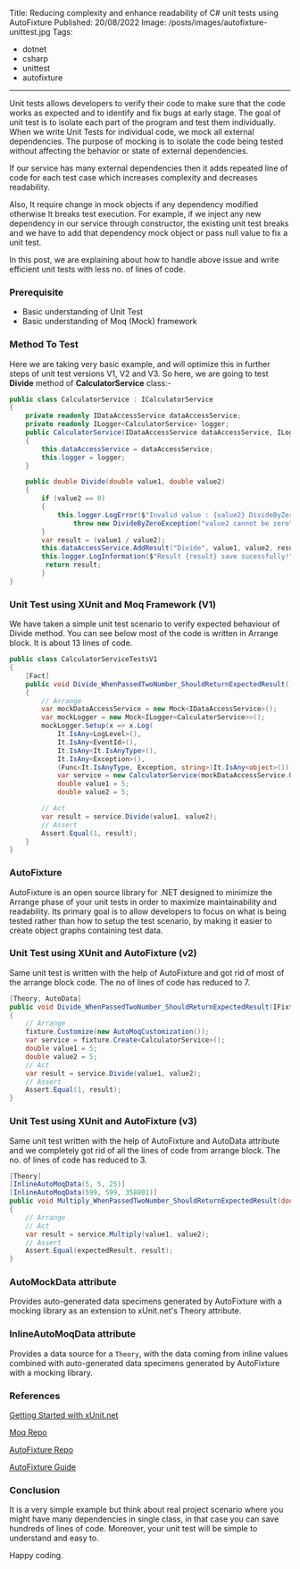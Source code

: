 Title: Reducing complexity and enhance readability of  C# unit tests using AutoFixture
Published: 20/08/2022
Image: /posts/images/autofixture-unittest.jpg
Tags:
  - dotnet
  - csharp
  - unittest
  - autofixture
---

Unit tests allows developers to verify their code to make sure that the code works as expected and to identify and fix bugs at early stage. The goal of unit test is to isolate each part of the program and test them individually. When we write Unit Tests for individual code, we mock all external dependencies. The purpose of mocking is to isolate the code being tested without affecting the behavior or state of external dependencies.

If our service has many external dependencies then it adds repeated line of code for each test case which increases complexity and decreases readability. 

Also, It require change in mock objects if any dependency modified otherwise It breaks test execution. For example, if we inject any new dependency in our service through constructor, the existing unit test breaks and we have to add that dependency mock object or pass null value to fix a unit test.

In this post, we are explaining about how to handle above issue and write efficient unit tests with less no. of lines of code.


### Prerequisite
- Basic understanding of Unit Test
- Basic understanding of Moq (Mock) framework

### Method To Test
Here we are taking very basic example, and will optimize this in further steps of unit test versions V1, V2 and V3. So here, we are going to test **Divide** method of **CalculatorService** class:-

```cs
public class CalculatorService : ICalculatorService
{
    private readonly IDataAccessService dataAccessService;
    private readonly ILogger<CalculatorService> logger;
    public CalculatorService(IDataAccessService dataAccessService, ILogger<CalculatorService> logger)
    {
        this.dataAccessService = dataAccessService;
        this.logger = logger;
    }

    public double Divide(double value1, double value2)
    {
        if (value2 == 0)
        {
            this.logger.LogError($"Invalid value : {value2} DivideByZeroException");
                throw new DivideByZeroException("value2 cannot be zero");
        }
        var result = (value1 / value2);
        this.dataAccessService.AddResult("Divide", value1, value2, result);
        this.logger.LogInformation($"Result {result} save sucessfully!");
         return result;
        }
}
```
### Unit Test using XUnit and Moq Framework (V1)
We have taken a simple unit test scenario to verify expected behaviour of Divide method. You can see below most of the code is written in Arrange block. It is about 13 lines of code.

```cs
public class CalculatorServiceTestsV1
{
    [Fact]
    public void Divide_WhenPassedTwoNumber_ShouldReturnExpectedResult()
    {
        // Arrange
        var mockDataAccessService = new Mock<IDataAccessService>();
        var mockLogger = new Mock<ILogger<CalculatorService>>();
        mockLogger.Setup(x => x.Log(
            It.IsAny<LogLevel>(),
            It.IsAny<EventId>(),
            It.IsAny<It.IsAnyType>(),
            It.IsAny<Exception>(),
            (Func<It.IsAnyType, Exception, string>)It.IsAny<object>()));
            var service = new CalculatorService(mockDataAccessService.Object, mockLogger.Object);
            double value1 = 5;
            double value2 = 5;

        // Act
        var result = service.Divide(value1, value2);
        // Assert
        Assert.Equal(1, result);
    }
}
```

### AutoFixture
AutoFixture is an open source library for .NET designed to minimize the Arrange phase of your unit tests in order to maximize maintainability and readability. Its primary goal is to allow developers to focus on what is being tested rather than how to setup the test scenario, by making it easier to create object graphs containing test data.

### Unit Test using XUnit and AutoFixture (v2)
Same unit test is written with the help of  AutoFixture and got rid of most of the arrange block code. The no of lines of code has reduced to 7.

```cs
[Theory, AutoData]
public void Divide_WhenPassedTwoNumber_ShouldReturnExpectedResult(IFixture fixture)
{
    // Arrange
    fixture.Customize(new AutoMoqCustomization());
    var service = fixture.Create<CalculatorService>();
    double value1 = 5;
    double value2 = 5;
    // Act
    var result = service.Divide(value1, value2);
    // Assert
    Assert.Equal(1, result);
}
```

### Unit Test using XUnit and AutoFixture (v3)
Same unit test written with the help of  AutoFixture and AutoData attribute and we completely got rid of all the lines of code from arrange block. The no. of lines of code has reduced to 3.

```cs
[Theory]
[InlineAutoMoqData(5, 5, 25)]
[InlineAutoMoqData(599, 599, 358801)]
public void Multiply_WhenPassedTwoNumber_ShouldReturnExpectedResult(double value1, double value2, double expectedResult, CalculatorService service)
{
    // Arrange
    // Act
    var result = service.Multiply(value1, value2);
    // Assert
    Assert.Equal(expectedResult, result);
}
```

### AutoMockData attribute
Provides auto-generated data specimens generated by AutoFixture with a mocking library as an extension to xUnit.net's Theory attribute.

### InlineAutoMoqData attribute
Provides a data source for a `Theory`, with the data coming from inline values combined with auto-generated data specimens generated by AutoFixture with a mocking library.

### References

[Getting Started with xUnit.net](https://xunit.net/docs/getting-started/netcore/cmdline)

[Moq Repo](https://github.com/moq/moq)

[AutoFixture Repo](https://github.com/AutoFixture/AutoFixture)

[AutoFixture Guide](https://autofixture.github.io/docs/quick-start/#)

### Conclusion
It is a very simple example but think about real project scenario where you might have many dependencies in single class, in that case you can save hundreds of lines of code. Moreover, your unit test will be simple to understand and easy to.

Happy coding.
